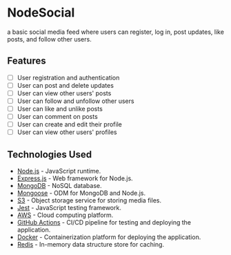 # NodeSocial

a basic social media feed where users can register, log in, post updates, like posts, and follow other users.

## Features

- [ ] User registration and authentication
- [ ] User can post and delete updates
- [ ] User can view other users' posts
- [ ] User can follow and unfollow other users
- [ ] User can like and unlike posts
- [ ] User can comment on posts
- [ ] User can create and edit their profile
- [ ] User can view other users' profiles

## Technologies Used

- [Node.js](https://nodejs.org/en/) - JavaScript runtime.
- [Express.js](https://expressjs.com/) - Web framework for Node.js.
- [MongoDB](https://www.mongodb.com/) - NoSQL database.
- [Mongoose](https://mongoosejs.com/) - ODM for MongoDB and Node.js.
- [S3](https://aws.amazon.com/s3/) - Object storage service for storing media files.
- [Jest](https://jestjs.io/) - JavaScript testing framework.
- [AWS](https://aws.amazon.com/) - Cloud computing platform.
- [GitHub Actions](https://docs.github.com/en/actions) - CI/CD pipeline for testing and deploying the application.
- [Docker](https://www.docker.com/) - Containerization platform for deploying the application.
- [Redis](https://redis.io/) - In-memory data structure store for caching.
